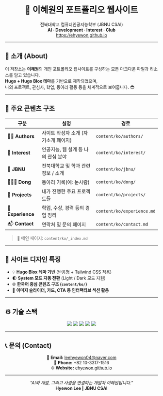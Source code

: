 <h1 align="center">🌿 이혜원의 포트폴리오 웹사이트</h1>

<p align="center">
  전북대학교 컴퓨터인공지능학부 (JBNU CSAI) <br>
  <b>AI · Development · Interest · Club</b><br>
  <a href="https://ehyewon.github.io">https://ehyewon.github.io</a>
</p>

---

## 🧩 소개 (About)

이 저장소는 <b>이혜원</b>의 개인 포트폴리오 웹사이트를 구성하는 모든 마크다운 파일과 리소스를 담고 있습니다.  
**Hugo + Hugo Blox 테마**를 기반으로 제작되었으며,  
나의 프로젝트, 관심사, 학업, 동아리 활동 등을 체계적으로 보여줍니다. 😎  

---

## 📁 주요 콘텐츠 구조

| 구분 | 설명 | 경로 |
|------|------|------|
| 👩‍💻 **Authors** | 사이트 작성자 소개 (자기소개 페이지) | `content/ko/authors/` |
| 🎯 **Interest** | 인공지능, 웹 설계 등 나의 관심 분야 | `content/ko/interest/` |
| 🏫 **JBNU** | 전북대학교 및 학과 관련 정보 / 소개 | `content/ko/jbnu/` |
| 🧑‍🤝‍🧑 **Dong** | 동아리 기록(예: 눈사랑) | `content/ko/dong/` |
| 🚀 **Projects** | 내가 진행한 주요 프로젝트들 | `content/ko/projects/` |
| 💼 **Experience** | 학업, 수상, 경력 등의 경험 정리 | `content/ko/experience.md` |
| 📬 **Contact** | 연락처 및 문의 페이지 | `content/ko/contact.md` |

> 🧾 메인 페이지: `content/ko/_index.md`

---

## 🎨 사이트 디자인 특징

- 💡 **Hugo Blox 테마 기반** (반응형 + Tailwind CSS 적용)  
- 🌓 **System 모드 자동 전환** (Light / Dark 모드 지원)  
- 🌐 **한국어 중심 콘텐츠 구조 (`content/ko/`)**  
- 📸 **이미지 슬라이더, 카드, CTA 등 인터랙티브 섹션 활용**  

---

## ⚙️ 기술 스택

<p align="center">
  <img src="https://img.shields.io/badge/Hugo-FF4088?style=for-the-badge&logo=hugo&logoColor=white"/>
  <img src="https://img.shields.io/badge/Hugo%20Blox-0F172A?style=for-the-badge&logo=githubpages&logoColor=white"/>
  <img src="https://img.shields.io/badge/TailwindCSS-38BDF8?style=for-the-badge&logo=tailwindcss&logoColor=white"/>
  <img src="https://img.shields.io/badge/Markdown-000000?style=for-the-badge&logo=markdown&logoColor=white"/>
  <img src="https://img.shields.io/badge/GitHub%20Pages-181717?style=for-the-badge&logo=github&logoColor=white"/>
</p>

---

## 📞 문의 (Contact)

<p align="center">
  📧 <b>Email:</b> <a href="mailto:leehyewon04@naver.com">leehyewon04@naver.com</a> <br>
  📱 <b>Phone:</b> +82 10-3317-1516 <br>
  🌐 <b>Website:</b> <a href="https://ehyewon.github.io">ehyewon.github.io</a>
</p>

---

<p align="center">
  <i>“AI와 개발, 그리고 사람을 연결하는 개발자 이혜원입니다.”</i><br>
  <b>Hyewon Lee | JBNU CSAI</b>
</p>

